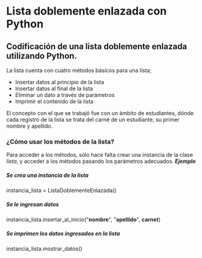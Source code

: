 # Lista doblemente enlazada con Python

## Codificación de una lista doblemente enlazada utilizando Python.

La lista cuenta con cuatro métodos básicos para una lista;

- Insertar datos al principio de la lista
- Insertar datos al final de la lista
- Eliminar un dato a través de parámetros
- Imprimir el contenido de la lista

El concepto con el que se trabajó fue con un ámbito de estudiantes, dónde cada registro de la lista se trata del carné de un estudiante, su primer nombre y apellido.

### ¿Cómo usar los métodos de la lista?

Para acceder a los métodos, sólo hace falta crear una instancia de la clase _lista_, y acceder a los métodos pasando los parámetros adecuados.
**_Ejemplo_**

##### Se crea una instancia de la lista

instancia_lista = ListaDoblementeEnlazada()

##### Se le ingresan datos

instancia_lista.insertar_al_inicio("**nombre**", "**apellido**", **carnet**)

##### Se imprimen los datos ingresados en la lista

instancia_lista.mostrar_datos()
